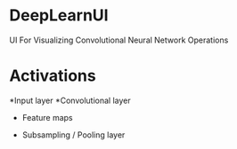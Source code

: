 # DeepLearnUI

UI For Visualizing Convolutional Neural Network Operations

# Activations
*Input layer
*Convolutional layer
- Feature maps
* Subsampling / Pooling layer
